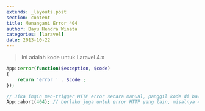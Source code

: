 ```yaml
---
extends: _layouts.post
section: content
title: Menangani Error 404
author: Bayu Hendra Winata
categories: [laravel]
date: 2013-10-22
---
```


> Ini adalah kode untuk Laravel 4.x


```php
App::error(function($exception, $code)
{
	return 'error ' . $code ;
});
```

```php
// Jika ingin men-trigger HTTP error secara manual, panggil kode di bawah dari manapun
App::abort(404); // berlaku juga untuk error HTTP yang lain, misalnya 403, 500
```
